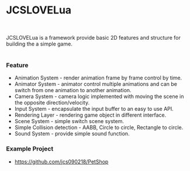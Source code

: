 # JCSLOVELua #
<br/>

JCSLOVELua is a framework provide basic 2D features and structure for
building the a simple game. <br/><br/>

### Feature ###
* Animation System - render animation frame by frame control by time. <br/>
* Animator System - animator control multiple animations and can be 
switch from one animation to another animation. <br/>
* Camera System - camera logic implemented with moving the scene in 
the opposite direction/velocity. <br/>
* Input System - encapsulate the input buffer to an easy to use API.
* Rendering Layer - rendering game object in different interface. <br/>
* Scene System - simple switch scene system. <br/>
* Simple Collision detection - AABB, Circle to circle, Rectangle to circle.
* Sound System - provide simple sound function. <br/>
 
### Example Project ###
* https://github.com/jcs090218/PetShop
